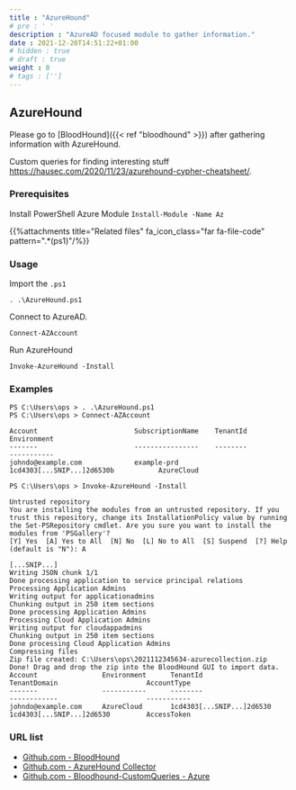 ```yaml
---
title : "AzureHound"
# pre : ' '
description : "AzureAD focused module to gather information."
date : 2021-12-20T14:51:22+01:00
# hidden : true
# draft : true
weight : 0
# tags : ['']
---
```


## AzureHound

Please go to [BloodHound]({{< ref "bloodhound" >}}) after gathering information with AzureHound.

Custom queries for finding interesting stuff <https://hausec.com/2020/11/23/azurehound-cypher-cheatsheet/>.

### Prerequisites

Install PowerShell Azure Module `Install-Module -Name Az`

{{%attachments title="Related files" fa_icon_class="far fa-file-code" pattern=".*(ps1)"/%}}

### Usage

Import the `.ps1`

```plain
. .\AzureHound.ps1
```

Connect to AzureAD.

```plain
Connect-AZAccount
```

Run AzureHound

```plain
Invoke-AzureHound -Install
```

### Examples

```plain
PS C:\Users\ops > . .\AzureHound.ps1
PS C:\Users\ops > Connect-AZAccount

Account                        SubscriptionName    TenantId                             Environment
-------                        ----------------    --------                             -----------
johndo@example.com             example-prd         1cd4303[...SNIP...]2d6530b           AzureCloud

PS C:\Users\ops > Invoke-AzureHound -Install

Untrusted repository
You are installing the modules from an untrusted repository. If you trust this repository, change its InstallationPolicy value by running the Set-PSRepository cmdlet. Are you sure you want to install the modules from 'PSGallery'?
[Y] Yes  [A] Yes to All  [N] No  [L] No to All  [S] Suspend  [?] Help (default is "N"): A

[...SNIP...]
Writing JSON chunk 1/1
Done processing application to service principal relations
Processing Application Admins
Writing output for applicationadmins
Chunking output in 250 item sections
Done processing Application Admins
Processing Cloud Application Admins
Writing output for cloudappadmins
Chunking output in 250 item sections
Done processing Cloud Application Admins
Compressing files
Zip file created: C:\Users\ops\2021112345634-azurecollection.zip
Done! Drag and drop the zip into the BloodHound GUI to import data.
Account                Environment      TenantId                          TenantDomain                      AccountType
-------                -----------      --------                          ------------                      -----------
johndo@example.com     AzureCloud       1cd4303[...SNIP...]2d6530         1cd4303[...SNIP...]2d6530         AccessToken
```

### URL list

* [Github.com - BloodHound](https://github.com/BloodHoundAD/BloodHound/)
* [Github.com - AzureHound Collector](https://github.com/BloodHoundAD/BloodHound/blob/master/Collectors/AzureHound.ps1)
* [Github.com - Bloodhound-CustomQueries - Azure](https://github.com/ZephrFish/Bloodhound-CustomQueries/blob/main/customqueries.json)
